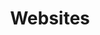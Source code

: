 ---
title: Websites
alt_text: exploded 3d pen render
img: ../imgs/More/Website/WebsiteProjectPages.png
link:
---